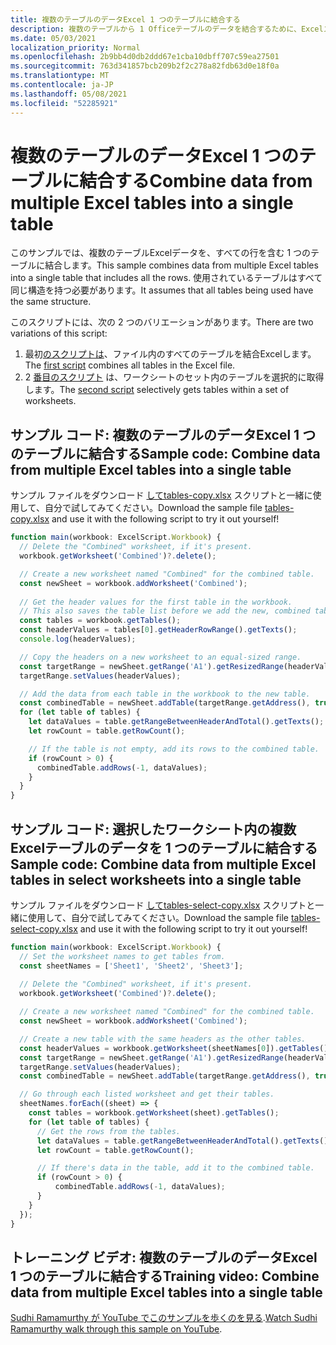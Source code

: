```yaml
---
title: 複数のテーブルのデータExcel 1 つのテーブルに結合する
description: 複数のテーブルから 1 Officeテーブルのデータを結合するために、Excelスクリプトを使用する方法について学習します。
ms.date: 05/03/2021
localization_priority: Normal
ms.openlocfilehash: 2b9bb4d0db2ddd67e1cba10dbff707c59ea27501
ms.sourcegitcommit: 763d341857bcb209b2f2c278a82fdb63d0e18f0a
ms.translationtype: MT
ms.contentlocale: ja-JP
ms.lasthandoff: 05/08/2021
ms.locfileid: "52285921"
---
```

# <a name="combine-data-from-multiple-excel-tables-into-a-single-table"></a><span data-ttu-id="15a2d-103">複数のテーブルのデータExcel 1 つのテーブルに結合する</span><span class="sxs-lookup"><span data-stu-id="15a2d-103">Combine data from multiple Excel tables into a single table</span></span>

<span data-ttu-id="15a2d-104">このサンプルでは、複数のテーブルExcelデータを、すべての行を含む 1 つのテーブルに結合します。</span><span class="sxs-lookup"><span data-stu-id="15a2d-104">This sample combines data from multiple Excel tables into a single table that includes all the rows.</span></span> <span data-ttu-id="15a2d-105">使用されているテーブルはすべて同じ構造を持つ必要があります。</span><span class="sxs-lookup"><span data-stu-id="15a2d-105">It assumes that all tables being used have the same structure.</span></span>

<span data-ttu-id="15a2d-106">このスクリプトには、次の 2 つのバリエーションがあります。</span><span class="sxs-lookup"><span data-stu-id="15a2d-106">There are two variations of this script:</span></span>

1. <span data-ttu-id="15a2d-107">最初[のスクリプトは](#sample-code-combine-data-from-multiple-excel-tables-into-a-single-table)、ファイル内のすべてのテーブルを結合Excelします。</span><span class="sxs-lookup"><span data-stu-id="15a2d-107">The [first script](#sample-code-combine-data-from-multiple-excel-tables-into-a-single-table) combines all tables in the Excel file.</span></span>
1. <span data-ttu-id="15a2d-108">2 [番目のスクリプト](#sample-code-combine-data-from-multiple-excel-tables-in-select-worksheets-into-a-single-table) は、ワークシートのセット内のテーブルを選択的に取得します。</span><span class="sxs-lookup"><span data-stu-id="15a2d-108">The [second script](#sample-code-combine-data-from-multiple-excel-tables-in-select-worksheets-into-a-single-table) selectively gets tables within a set of worksheets.</span></span>

## <a name="sample-code-combine-data-from-multiple-excel-tables-into-a-single-table"></a><span data-ttu-id="15a2d-109">サンプル コード: 複数のテーブルのデータExcel 1 つのテーブルに結合する</span><span class="sxs-lookup"><span data-stu-id="15a2d-109">Sample code: Combine data from multiple Excel tables into a single table</span></span>

<span data-ttu-id="15a2d-110">サンプル ファイルをダウンロード <a href="tables-copy.xlsx"> してtables-copy.xlsx</a> スクリプトと一緒に使用して、自分で試してみてください。</span><span class="sxs-lookup"><span data-stu-id="15a2d-110">Download the sample file <a href="tables-copy.xlsx">tables-copy.xlsx</a> and use it with the following script to try it out yourself!</span></span>

```TypeScript
function main(workbook: ExcelScript.Workbook) {
  // Delete the "Combined" worksheet, if it's present.
  workbook.getWorksheet('Combined')?.delete();

  // Create a new worksheet named "Combined" for the combined table.
  const newSheet = workbook.addWorksheet('Combined');
  
  // Get the header values for the first table in the workbook.
  // This also saves the table list before we add the new, combined table.
  const tables = workbook.getTables();    
  const headerValues = tables[0].getHeaderRowRange().getTexts();
  console.log(headerValues);

  // Copy the headers on a new worksheet to an equal-sized range.
  const targetRange = newSheet.getRange('A1').getResizedRange(headerValues.length-1, headerValues[0].length-1);
  targetRange.setValues(headerValues);

  // Add the data from each table in the workbook to the new table.
  const combinedTable = newSheet.addTable(targetRange.getAddress(), true);
  for (let table of tables) {      
    let dataValues = table.getRangeBetweenHeaderAndTotal().getTexts();
    let rowCount = table.getRowCount();

    // If the table is not empty, add its rows to the combined table.
    if (rowCount > 0) {
      combinedTable.addRows(-1, dataValues);
    }
  }
}
```

## <a name="sample-code-combine-data-from-multiple-excel-tables-in-select-worksheets-into-a-single-table"></a><span data-ttu-id="15a2d-111">サンプル コード: 選択したワークシート内の複数Excelテーブルのデータを 1 つのテーブルに結合する</span><span class="sxs-lookup"><span data-stu-id="15a2d-111">Sample code: Combine data from multiple Excel tables in select worksheets into a single table</span></span>

<span data-ttu-id="15a2d-112">サンプル ファイルをダウンロード <a href="tables-select-copy.xlsx"> してtables-select-copy.xlsx</a> スクリプトと一緒に使用して、自分で試してみてください。</span><span class="sxs-lookup"><span data-stu-id="15a2d-112">Download the sample file <a href="tables-select-copy.xlsx">tables-select-copy.xlsx</a> and use it with the following script to try it out yourself!</span></span>

```TypeScript
function main(workbook: ExcelScript.Workbook) {
  // Set the worksheet names to get tables from.
  const sheetNames = ['Sheet1', 'Sheet2', 'Sheet3'];
    
  // Delete the "Combined" worksheet, if it's present.
  workbook.getWorksheet('Combined')?.delete();

  // Create a new worksheet named "Combined" for the combined table.
  const newSheet = workbook.addWorksheet('Combined');

  // Create a new table with the same headers as the other tables.
  const headerValues = workbook.getWorksheet(sheetNames[0]).getTables()[0].getHeaderRowRange().getTexts();
  const targetRange = newSheet.getRange('A1').getResizedRange(headerValues.length-1, headerValues[0].length-1);
  targetRange.setValues(headerValues);
  const combinedTable = newSheet.addTable(targetRange.getAddress(), true);

  // Go through each listed worksheet and get their tables.
  sheetNames.forEach((sheet) => {
    const tables = workbook.getWorksheet(sheet).getTables();     
    for (let table of tables) {
      // Get the rows from the tables.
      let dataValues = table.getRangeBetweenHeaderAndTotal().getTexts();
      let rowCount = table.getRowCount();

      // If there's data in the table, add it to the combined table.
      if (rowCount > 0) {
          combinedTable.addRows(-1, dataValues);
      }
    }
  });
}
```

## <a name="training-video-combine-data-from-multiple-excel-tables-into-a-single-table"></a><span data-ttu-id="15a2d-113">トレーニング ビデオ: 複数のテーブルのデータExcel 1 つのテーブルに結合する</span><span class="sxs-lookup"><span data-stu-id="15a2d-113">Training video: Combine data from multiple Excel tables into a single table</span></span>

<span data-ttu-id="15a2d-114">[Sudhi Ramamurthy が YouTube でこのサンプルを歩くのを見る](https://youtu.be/di-8JukK3Lc).</span><span class="sxs-lookup"><span data-stu-id="15a2d-114">[Watch Sudhi Ramamurthy walk through this sample on YouTube](https://youtu.be/di-8JukK3Lc).</span></span>
